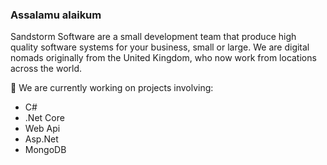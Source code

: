 ### Assalamu alaikum

Sandstorm Software are a small development team that produce high quality software systems for your business, small or large. We are digital nomads originally from the United Kingdom, who now work from locations across the world.

🔭 We are currently working on projects involving:
  - C#
  - .Net Core
  - Web Api
  - Asp.Net
  - MongoDB

<!--
**SandstormSoftware/SandstormSoftware** is a ✨ _special_ ✨ repository because its `README.md` (this file) appears on your GitHub profile.

Here are some ideas to get you started:

- 🔭 I’m currently working on ...
- 🌱 I’m currently learning ...
- 👯 I’m looking to collaborate on ...
- 🤔 I’m looking for help with ...
- 💬 Ask me about ...
- 📫 How to reach me: ...
- 😄 Pronouns: ...
- ⚡ Fun fact: ...
-->
